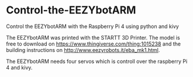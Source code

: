 # Control-the-EEZYbotARM
Control the EEZYbotARM with the Raspberry Pi 4 using python and kivy

The EEZYbotARM was printed with the STARTT 3D Printer.
The model is free to download on https://www.thingiverse.com/thing:1015238 and the building instructions on http://www.eezyrobots.it/eba_mk1.html.

The EEZYbotARM needs four servos which is controll over the raspberry Pi 4 and kivy. 


